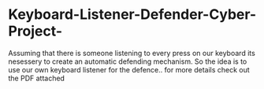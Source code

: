 # Keyboard-Listener-Defender-Cyber-Project-
Assuming that there is someone listening to every press on our keyboard its nesessery to create an automatic defending mechanism. So the idea is to use our own keyboard listener for the defence.. for more details check out the PDF attached 
